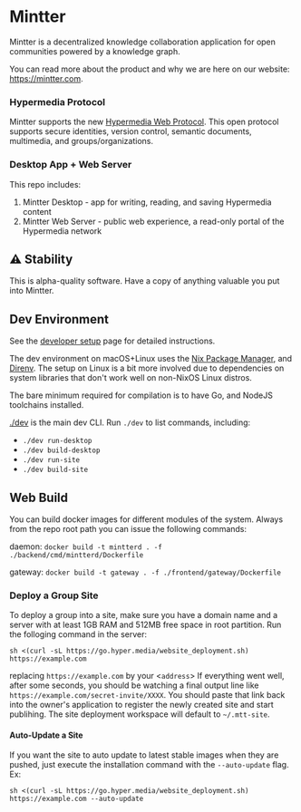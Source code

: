 # Mintter

Mintter is a decentralized knowledge collaboration application for open
communities powered by a knowledge graph.

You can read more about the product and why we are here on our website:
https://mintter.com.

### Hypermedia Protocol

Mintter supports the new [Hypermedia Web Protocol](https://hyper.media/). This
open protocol supports secure identities, version control, semantic documents, multimedia,
and groups/organizations.

### Desktop App + Web Server

This repo includes:

1. Mintter Desktop - app for writing, reading, and saving Hypermedia content
2. Mintter Web Server - public web experience, a read-only portal of the Hypermedia network

## ⚠️ Stability

This is alpha-quality software. Have a copy of anything valuable you put into
Mintter.

## Dev Environment

See the [developer setup](./docs/docs/dev-setup.md) page for detailed instructions.

The dev environment on macOS+Linux uses the [Nix Package Manager](https://nixos.org/nix),
and [Direnv](https://direnv.net). The setup on Linux is a bit more involved due
to dependencies on system libraries that don't work well on non-NixOS Linux distros.

The bare minimum required for compilation is to have Go, and NodeJS toolchains
installed.

[./dev](./dev) is the main dev CLI. Run `./dev` to list commands, including:

- `./dev run-desktop`
- `./dev build-desktop`
- `./dev run-site`
- `./dev build-site`

## Web Build

You can build docker images for different modules of the system. Always from the
repo root path you can issue the following commands:

daemon: `docker build -t mintterd . -f ./backend/cmd/mintterd/Dockerfile`

gateway: `docker build -t gateway . -f ./frontend/gateway/Dockerfile`

### Deploy a Group Site

To deploy a group into a site, make sure you have a domain name and
a server with at least 1GB RAM and 512MB free space in root partition. Run the
folloging command in the server:

```shell
sh <(curl -sL https://go.hyper.media/website_deployment.sh) https://example.com
```

replacing `https://example.com` by your <`address`> If everything went well,
after some seconds, you should be watching a final output line like
`https://example.com/secret-invite/XXXX`. You should paste that link back into
the owner's application to register the newly created site and start publihing.
The site deployment workspace will default to `~/.mtt-site`.

#### Auto-Update a Site

If you want the site to auto update to latest stable images when they are pushed, 
just execute the installation command with the `--auto-update` flag. Ex:
```shell
sh <(curl -sL https://go.hyper.media/website_deployment.sh) https://example.com --auto-update
```

